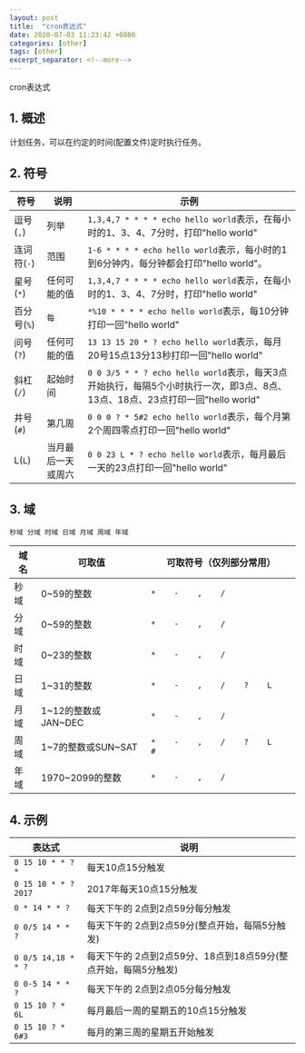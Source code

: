 ```yaml
---
layout: post
title:  "cron表达式"
date: 2020-07-03 11:23:42 +0800
categories: [other]
tags: [other]
excerpt_separator: <!--more-->
---
```

cron表达式
<!--more-->

## 1. 概述
计划任务，可以在约定的时间(配置文件)定时执行任务。

## 2. 符号

|符号|说明|示例|
|---|---|---|
|逗号(`,`)|列举|`1,3,4,7 * * * * echo hello world`表示，在每小时的1、3、4、7分时，打印"hello world"|
|连词符(`-`)|范围|`1-6 * * * * echo hello world`表示，每小时的1到6分钟内，每分钟都会打印"hello world"。|
|星号(`*`)|任何可能的值|`1,3,4,7 * * * * echo hello world`表示，在每小时的1、3、4、7分时，打印"hello world"|
|百分号(`%`)|`每`|`*%10 * * * * echo hello world`表示，每10分钟打印一回"hello world"|
|问号(`?`)|任何可能的值|`13 13 15 20 * ? echo hello world`表示，每月20号15点13分13秒打印一回"hello world"|
|斜杠(`/`)|起始时间|`0 0 3/5 * * ? echo hello world`表示，每天3点开始执行，每隔5个小时执行一次，即3点、8点、13点、18点、23点打印一回"hello world"|
|井号(`#`)|第几周|`0 0 0 ? * 5#2 echo hello world`表示，每个月第2个周四零点打印一回"hello world"|
|L(`L`)|当月最后一天或周六|`0 0 23 L * ? echo hello world`表示，每月最后一天的23点打印一回"hello world"|

## 3. 域

`秒域 分域 时域 日域 月域 周域 年域`

|域名	|可取值	|可取符号（仅列部分常用）|
|---	|---	|---|
|秒域	|0~59的整数	  |`*    -    ,    /`|
|分域	|0~59的整数	  |`*    -    ,    /`|
|时域	|0~23的整数	  |`*    -    ,    /`|
|日域	|1~31的整数	  |`*    -    ,    /    ?    L`|
|月域	|1~12的整数或JAN~DEC|`*    -    ,    /`|
|周域	|1~7的整数或SUN~SAT	  |`*    -    ,    /    ?    L    #`|
|年域	|1970~2099的整数	  |`*    -    ,    /`|


## 4. 示例

|表达式|说明|
|---|---|
|`0 15 10 * * ? *`	|每天10点15分触发|
|`0 15 10 * * ? 2017`	|2017年每天10点15分触发|
|`0 * 14 * * ?`	|每天下午的 2点到2点59分每分触发|
|`0 0/5 14 * * ?`	|每天下午的 2点到2点59分(整点开始，每隔5分触发)|
|`0 0/5 14,18 * * ?`	|每天下午的 2点到2点59分、18点到18点59分(整点开始，每隔5分触发)|
|`0 0-5 14 * * ?`	|每天下午的 2点到2点05分每分触发|
|`0 15 10 ? * 6L`	|每月最后一周的星期五的10点15分触发|
|`0 15 10 ? * 6#3`	|每月的第三周的星期五开始触发|